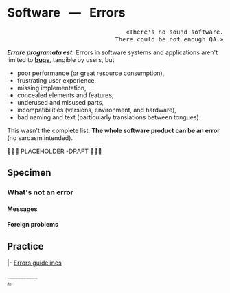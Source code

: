 # Software &nbsp; &mdash; &nbsp; Errors

<p align="right">«<samp>There's no sound software.<br />There could be not enough QA.</samp>»</p>

**_Errare programata est._** Errors in software systems and applications aren't limited to [**bugs**](README+/bugs.md), tangible by users, but 

- poor performance (or great resource consumption),
- frustrating user experience,
- missing implementation,
- concealed elements and features,
- underused and misused parts,
- incompatibilities (versions, environment, and hardware),
- bad naming and text (particularly translations between tongues).

This wasn't the complete list. **The whole software product can be an error** (no sarcasm intended).


🚧🚧🚧 PLACEHOLDER -DRAFT 🚧🚧🚧

## Specimen

### What's not an error

#### Messages

#### Foreign problems

## Practice

|- [Errors guidelines](https://github.com/Kyriosity/use-dev/blob/main/README%2B/frames/README%2B/commu/errors.md)

\___________\
🔚
